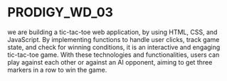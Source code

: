 # PRODIGY_WD_03
we are building a tic-tac-toe web application, by using HTML, CSS, and JavaScript. By implementing functions to handle user clicks, track game state, and check for winning conditions, it is an  interactive and engaging tic-tac-toe game. With these technologies and functionalities, users can play against each other or against an AI opponent, aiming to get three markers in a row to win the game.
